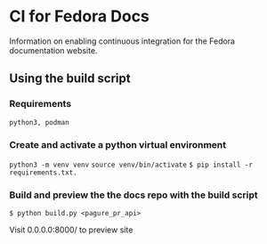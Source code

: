 # CI for Fedora Docs
Information on enabling continuous integration for the Fedora documentation website.

## Using the build script
### Requirements
`python3, podman`

### Create and activate a python virtual environment
`python3 -m venv venv`
`source venv/bin/activate`
`$ pip install -r requirements.txt.`

### Build and preview the the docs repo with the build script
`$ python build.py <pagure_pr_api>`

Visit 0.0.0.0:8000/ to preview site
